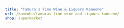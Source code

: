```yaml
---
title: "Tamura's Fine Wine & Liquors Kaneohe"
url: /kaneohe/tamuras-fine-wine-and-liquors-kaneohe/
shop: supermarket
---
```

